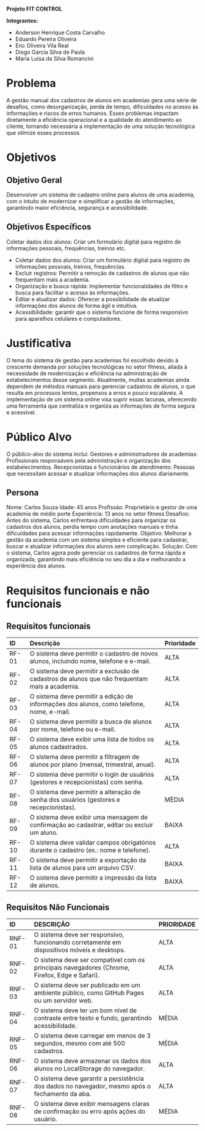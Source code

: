 **Projeto FIT CONTROL**

**Integrantes:**  
- Anderson Henrique Costa Carvalho
- Eduardo Pereira Oliveira
- Eric Oliveira Vila Real
- Diogo Garcia Silva de Paula
- Maria Luisa da Silva Romancini

# Problema

A gestão manual dos cadastros de alunos em academias gera uma série de desafios, como desorganização, perda de tempo, dificuldades no acesso às informações e riscos de erros humanos. Esses problemas impactam diretamente a eficiência operacional e a qualidade do atendimento ao cliente, tornando necessária a implementação de uma solução tecnológica que otimize esses processos


# Objetivos

## Objetivo Geral

Desenvolver um sistema de cadastro online para alunos de uma academia, com o intuito de modernizar e simplificar a gestão de informações, garantindo maior eficiência, segurança e acessibilidade.

## Objetivos Específicos


Coletar dados dos alunos: Criar um formulário digital para registro de informações pessoais, frequências, treinos etc.

- Coletar dados dos alunos: Criar um formulário digital para registro de informações pessoais, treinos, frequências.
- Excluir registros: Permitir a remoção de cadastros de alunos que não frequentam mais a academia.
- Organização e busca rápida: Implementar funcionalidades de filtro e busca para facilitar o acesso às informações.
- Editar e atualizar dados: Oferecer a possibilidade de atualizar informações dos alunos de forma ágil e intuitiva.
- Acessibilidade: garantir que o sistema funcione de forma responsivo para aparelhos celulares e computadores.

# Justificativa

O tema do sistema de gestão para academias foi escolhido devido à crescente
demanda por soluções tecnológicas no setor fitness, aliada à necessidade de modernização e eficiência na administração de estabelecimentos desse segmento.
Atualmente, muitas academias ainda dependem de métodos manuais para gerenciar cadastros de alunos, o que resulta em processos lentos, propensos a erros e pouco escaláveis. 
A implementação de um sistema online visa suprir essas lacunas, oferecendo uma ferramenta que centraliza e organiza as informações de forma segura e acessível.


# Público Alvo

O público-alvo do sistema inclui:
Gestores e administradores de academias: Profissionais responsáveis pela administração e organização dos estabelecimentos.
Recepcionistas e funcionários de atendimento: Pessoas que necessitam acessar e atualizar informações dos alunos diariamente.


## Persona

Nome: Carlos Souza
Idade: 45 anos
Profissão: Proprietário e gestor de uma academia de médio porte
Experiência: 13 anos no setor fitness
Desafios: Antes do sistema, Carlos enfrentava dificuldades para organizar os cadastros dos alunos, perdia tempo com anotações manuais e tinha dificuldades para acessar informações rapidamente.
Objetivo: Melhorar a gestão da academia com um sistema simples e eficiente para cadastrar, buscar e atualizar informações dos alunos sem complicação.
Solução: Com o sistema, Carlos agora pode gerenciar os cadastros de forma rápida e organizada, garantindo mais eficiência no seu dia a dia e melhorando a experiência dos alunos.


# **Requisitos funcionais e não funcionais**

## Requisitos funcionais

| ID | Descrição | Prioridade |
| :---- | :---- | :---- |
| RF-01 | O sistema deve permitir o cadastro de novos alunos, incluindo nome, telefone e e-mail. | ALTA |
| RF-02 | O sistema deve permitir a exclusão de cadastros de alunos que não frequentam mais a academia. | ALTA |
| RF-03 | O sistema deve permitir a edição de informações dos alunos, como telefone, nome, e-mail. | ALTA |
| RF-04 | O sistema deve permitir a busca de alunos por nome, telefone ou e-mail. | ALTA |
| RF-05 | O sistema deve exibir uma lista de todos os alunos cadastrados. | ALTA |
| RF-06 | O sistema deve permitir a filtragem de alunos por plano (mensal, trimestral, anual). | ALTA |
| RF-07 | O sistema deve permitir o login de usuários (gestores e recepcionistas) com senha. | ALTA |
| RF-08 | O sistema deve permitir a alteração de senha dos usuários (gestores e recepcionistas). | MÈDIA |
| RF-09 | O sistema deve exibir uma mensagem de confirmação ao cadastrar, editar ou excluir um aluno. | BAIXA |
| RF-10 | O sistema deve validar campos obrigatórios durante o cadastro (ex.: nome e telefone). | ALTA |
| RF-11 | O sistema deve permitir a exportação da lista de alunos para um arquivo CSV. | BAIXA |
| RF-12 | O sistema deve permitir a impressão da lista de alunos. | BAIXA |

## Requisitos Não Funcionais

| ID | DESCRIÇÃO | PRIORIDADE |
| :---- | :---- | :---- |
| RNF-01 | O sistema deve ser responsivo, funcionando corretamente em dispositivos móveis e desktops. | ALTA |
| RNF-02 | O sistema deve ser compatível com os principais navegadores (Chrome, Firefox, Edge e Safari). | ALTA |
| RNF-03 | O sistema deve ser publicado em um ambiente público, como GitHub Pages ou um servidor web. | ALTA |
| RNF-04 | O sistema deve ter um bom nível de contraste entre texto e fundo, garantindo acessibilidade.  | MÉDIA |
| RNF-05 | O sistema deve carregar em menos de 3 segundos, mesmo com até 500 cadastros. | MÉDIA |
| RNF-06 | O sistema deve armazenar os dados dos alunos no LocalStorage do navegador.| ALTA |
| RNF-07 | O sistema deve garantir a persistência dos dados no navegador, mesmo após o fechamento da aba. | ALTA |
| RNF-08| O sistema deve  exibir mensagens claras de confirmação ou erro após ações do usuário. |   MÉDIA |
